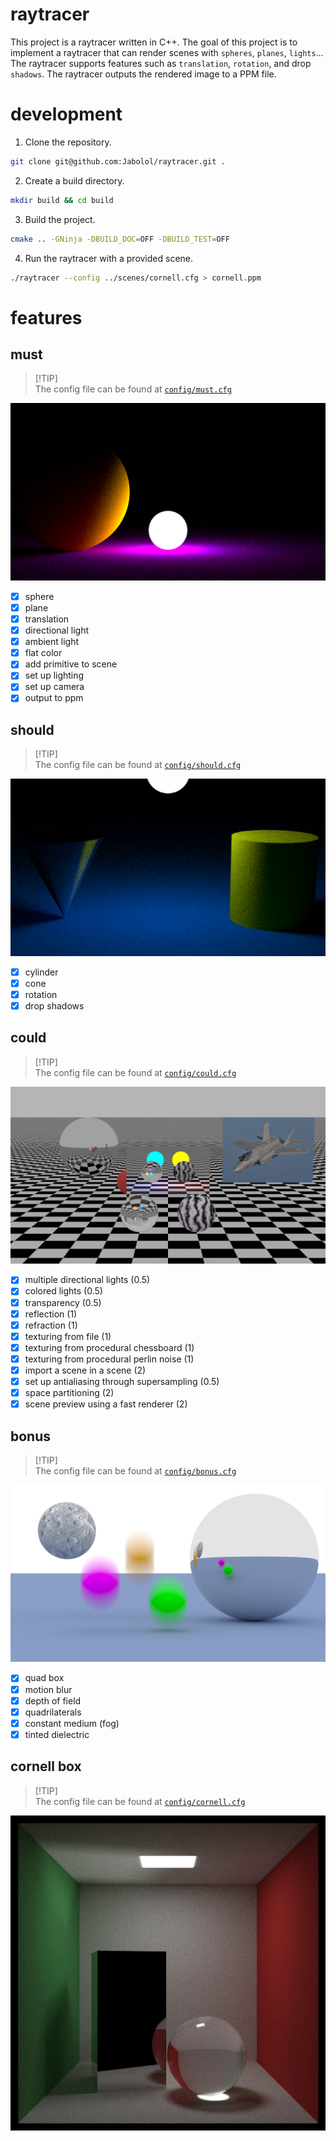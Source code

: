 # raytracer

This project is a raytracer written in C++. The goal of this project is to
implement a raytracer that can render scenes with `spheres`, `planes`,
`lights`... The raytracer supports features such as `translation`, `rotation`,
and drop `shadows`. The raytracer outputs the rendered image to a PPM file.

# development

1. Clone the repository.

```sh
git clone git@github.com:Jabolol/raytracer.git .
```

2. Create a build directory.

```sh
mkdir build && cd build
```

3. Build the project.

```sh
cmake .. -GNinja -DBUILD_DOC=OFF -DBUILD_TEST=OFF
```

4. Run the raytracer with a provided scene.

```sh
./raytracer --config ../scenes/cornell.cfg > cornell.ppm
```

# features

## must

> [!TIP]\
> The config file can be found at [`config/must.cfg`](./config/must.cfg)

![](./assets/must.png)

- [x] sphere
- [x] plane
- [x] translation
- [x] directional light
- [x] ambient light
- [x] flat color
- [x] add primitive to scene
- [x] set up lighting
- [x] set up camera
- [x] output to ppm

## should

> [!TIP]\
> The config file can be found at [`config/should.cfg`](./config/should.cfg)

![](./assets/should.png)

- [x] cylinder
- [x] cone
- [x] rotation
- [x] drop shadows

## could

> [!TIP]\
> The config file can be found at [`config/could.cfg`](./config/could.cfg)

![](./assets/could.png)

- [x] multiple directional lights (0.5)
- [x] colored lights (0.5)
- [x] transparency (0.5)
- [x] reflection (1)
- [x] refraction (1)
- [x] texturing from file (1)
- [x] texturing from procedural chessboard (1)
- [x] texturing from procedural perlin noise (1)
- [x] import a scene in a scene (2)
- [x] set up antialiasing through supersampling (0.5)
- [x] space partitioning (2)
- [x] scene preview using a fast renderer (2)

## bonus

> [!TIP]\
> The config file can be found at [`config/bonus.cfg`](./config/bonus.cfg)

![](./assets/bonus.png)

- [x] quad box
- [x] motion blur
- [x] depth of field
- [x] quadrilaterals
- [x] constant medium (fog)
- [x] tinted dielectric

## cornell box

> [!TIP]\
> The config file can be found at [`config/cornell.cfg`](./config/cornell.cfg)

![](./assets/cornell_glass.png)
